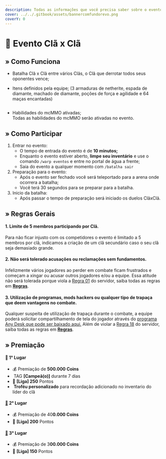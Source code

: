 ```yaml
---
description: Todas as informações que você precisa saber sobre o evento semanal Clã x Clã.
cover: ../../.gitbook/assets/bannercomfundorevo.png
coverY: 0
---
```


# 🔰 Evento Clã x Clã

## » Como Funciona

* Batalha Clã x Clã entre vários Clãs, o Clã que derrotar todos seus oponentes vence;
*   Itens definidos pela equipe; (3 armaduras de netherite, espada de diamante, machado de diamante, poções de força e agilidade e 64 maças encantadas)

    <figure><img src="../../.gitbook/assets/image (25) (1).png" alt=""><figcaption></figcaption></figure>
* Habilidades do mcMMO ativadas;\
  Todas as habilidades do mcMMO serão ativadas no evento.

## » Como Participar

1. Entrar no evento:
   * O tempo de entrada do evento é de **10 minutos;**
   * Enquanto o evento estiver aberto, **limpe seu inventário** e use o comando `/warp eventos` e entre no portal de água a frente;
   * Saia do evento a qualquer momento com `/batalha sair`&#x20;
2. Preparação para o evento:
   * Após o evento ser fechado você será teleportado para a arena onde ocorrera a batalha;
   * Você terá 30 segundos para se preparar para a batalha.&#x20;
3. Inicio da batalha:
   * Após passar o tempo de preparação será iniciado os duelos ClãxClã.

## » Regras Gerais

#### **1**. Limite de 5 membros participando por Clã.

Para não ficar injusto com os competidores o evento é limitado a 5 membros por clã, indicamos a criação de um clã secundário caso o seu clã seja demasiado grande.

#### **2. Não será tolerado acusações ou reclamações sem fundamentos.**

Infelizmente vários jogadores ao perder em combate ficam frustrados e começam a xingar ou acusar outros jogadores e/ou a equipe. Essa atitude não será tolerada porque viola a [Regra 01](https://wiki.rederevo.com/regras/chat#01) do servidor, saiba todas as regras em [**Regras**](../../regras/).

#### **3. Utilização de programas, mods hackers ou qualquer tipo de trapaça que deem vantagens no combate.**

Qualquer suspeita de utilização de trapaça durante o combate, a equipe poderá solicitar compartilhamento de tela do jogador através do [programa Any Desk que pode ser baixado aqui.](https://anydesk.com/pt/downloads) Além de violar a [Regra 18](https://wiki.rederevo.com/regras/jogabilidade#01-7) do servidor, saiba todas as regras em [**Regras**](../../regras/).

## » Premiação

#### 🥇 **1° Lugar**

* 💰 Premiação de **500.000 Coins**
* <img src="../../.gitbook/assets/image (14) (1) (2).png" alt="" data-size="line"> TAG **\[Campeã(o)]** durante 7 dias
* 💎 **\[Liga] 250** Pontos
* <img src="../../.gitbook/assets/trofeurevo (2).png" alt="" data-size="line"> **Troféu personalizado** para recordação adicionado no inventario do líder do clã

#### [🥈](https://emojipedia.org/2nd-place-medal/) **2° Lugar**

* 💰 Premiação de 40**0.000 Coins**
* 💎 **\[Liga] 200** Pontos

#### [🥉](https://emojipedia.org/3rd-place-medal/) **3° Lugar**

* 💰 Premiação de 3**00.000 Coins**
* 💎 **\[Liga] 150** Pontos
